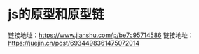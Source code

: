 # js的原型和原型链
链接地址：https://www.jianshu.com/p/be7c95714586
链接地址：https://juejin.cn/post/6934498361475072014